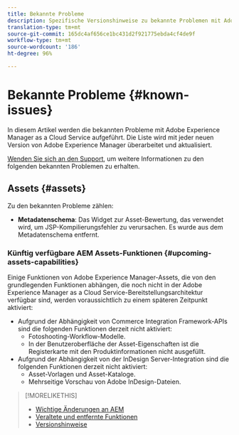 ```yaml
---
title: Bekannte Probleme
description: Spezifische Versionshinweise zu bekannte Problemen mit Adobe Experience Manager as a Cloud Service.
translation-type: tm+mt
source-git-commit: 165dc4af656ce1bc431d2f921775ebda4cf4de9f
workflow-type: tm+mt
source-wordcount: '186'
ht-degree: 96%

---
```



# Bekannte Probleme {#known-issues}

In diesem Artikel werden die bekannten Probleme mit Adobe Experience Manager as a Cloud Service aufgeführt. Die Liste wird mit jeder neuen Version von Adobe Experience Manager überarbeitet und aktualisiert.

[Wenden Sie sich an den Support](https://helpx.adobe.com/de/marketing-cloud/experience-manager.html), um weitere Informationen zu den folgenden bekannten Problemen zu erhalten.

<!-- 
## Platform {#platform}

## Sites {#sites}
-->

## Assets {#assets}

<!-- Jira label: assets-cloud-known-issues -->

Zu den bekannten Probleme zählen:

* **Metadatenschema**: Das Widget zur Asset-Bewertung, das verwendet wird, um JSP-Kompilierungsfehler zu verursachen. Es wurde aus dem Metadatenschema entfernt. <!-- CQ-4282865, CQ-4284633 -->

### Künftig verfügbare AEM Assets-Funktionen {#upcoming-assets-capabilities}

Einige Funktionen von Adobe Experience Manager-Assets, die von den grundlegenden Funktionen abhängen, die noch nicht in der Adobe Experience Manager as a Cloud Service-Bereitstellungsarchitektur verfügbar sind, werden voraussichtlich zu einem späteren Zeitpunkt aktiviert:

* Aufgrund der Abhängigkeit von Commerce Integration Framework-APIs sind die folgenden Funktionen derzeit nicht aktiviert:
   * Fotoshooting-Workflow-Modelle.
   * In der Benutzeroberfläche der Asset-Eigenschaften ist die Registerkarte mit den Produktinformationen nicht ausgefüllt.
* Aufgrund der Abhängigkeit von der InDesign Server-Integration sind die folgenden Funktionen derzeit nicht aktiviert:
   * Asset-Vorlagen und Asset-Kataloge.
   * Mehrseitige Vorschau von Adobe InDesign-Dateien.

>[!MORELIKETHIS]
>
>* [Wichtige Änderungen an AEM](aem-cloud-changes.md)
>* [Veraltete und entfernte Funktionen](deprecated-removed-features.md)
>* [Versionshinweise](home.md)

